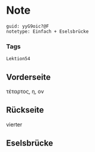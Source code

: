 # Note
```
guid: yyG9oic?@F
notetype: Einfach + Eselsbrücke
```

### Tags
```
Lektion54
```

## Vorderseite
τέταρτος, η, ον

## Rückseite
vierter

## Eselsbrücke

